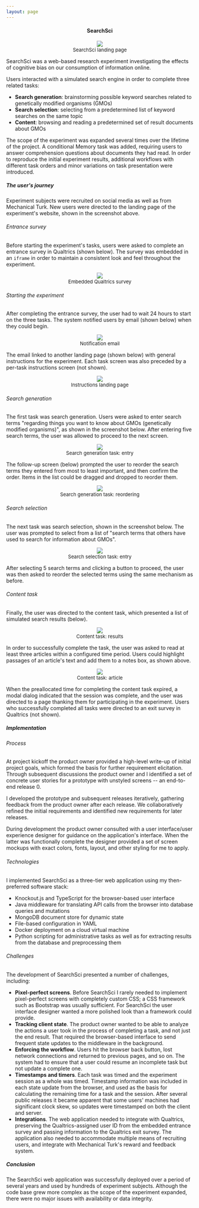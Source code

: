 ```yaml
---
layout: page
---
```


<h4 style="text-align: center">SearchSci</h4>

<figure class="my-4" style="text-align: center">
<img src="/assets/images/projects/searchsci/searchsci-landing.png" style="max-width: 100%" />
<figcaption class="mt-2" style="font-size: small">SearchSci landing page</figcaption>
</figure>

SearchSci was a web-based research experiment investigating the effects of cognitive bias on our consumption of information online. 

Users interacted with a simulated search engine in order to complete three related tasks:

* **Search generation**: brainstorming possible keyword searches related to genetically modified organisms (GMOs)
* **Search selection**: selecting from a predetermined list of keyword searches on the same topic
* **Content**: browsing and reading a predetermined set of result documents about GMOs

The scope of the experiment was expanded several times over the lifetime of the project. A conditional Memory task was added, requiring users to answer comprehension questions about documents they had read. In order to reproduce the initial experiment results, additional workflows with different task orders and minor variations on task presentation were introduced.


##### The user's journey

Experiment subjects were recruited on social media as well as from Mechanical Turk. New users were directed to the landing page of the experiment's website, shown in the screenshot above.

###### Entrance survey

Before starting the experiment's tasks, users were asked to complete an entrance survey in Qualtrics (shown below). The survey was embedded in an `iframe` in order to maintain a consistent look and feel throughout the experiment.

<figure class="my-4" style="text-align: center">
<img src="/assets/images/projects/searchsci/searchsci-qualtrics-survey.png" style="max-width: 100%" />
<figcaption class="mt-2" style="font-size: small">Embedded Qualtrics survey</figcaption>
</figure>

###### Starting the experiment

After completing the entrance survey, the user had to wait 24 hours to start on the three tasks. The system notified users by email (shown below) when they could begin.

<figure class="my-4" style="text-align: center">
<img src="/assets/images/projects/searchsci/searchsci-email.png" style="max-width: 100%" />
<figcaption class="mt-2" style="font-size: small">Notification email</figcaption>
</figure>

The email linked to another landing page (shown below) with general instructions for the experiment. Each task screen was also preceded by a per-task instructions screen (not shown).

<figure class="my-4" style="text-align: center">
<img src="/assets/images/projects/searchsci/searchsci-part-2-instructions.png" style="max-width: 100%" />
<figcaption class="mt-2" style="font-size: small">Instructions landing page</figcaption>
</figure>

###### Search generation

The first task was search generation. Users were asked to enter search terms "regarding things you want to know about GMOs (genetically modified organisms)", as shown in the screenshot below. After entering five search terms, the user was allowed to proceed to the next screen.

<figure class="my-4" style="text-align: center">
<img src="/assets/images/projects/searchsci/searchsci-search-generation.png" style="max-width: 100%" />
<figcaption class="mt-2" style="font-size: small">Search generation task: entry</figcaption>
</figure>

The follow-up screen (below) prompted the user to reorder the search terms they entered from most to least important, and then confirm the order. Items in the list could be dragged and dropped to reorder them.

<figure class="my-4" style="text-align: center">
<img src="/assets/images/projects/searchsci/searchsci-search-generation-reorder.png" style="max-width: 100%" />
<figcaption class="mt-2" style="font-size: small">Search generation task: reordering</figcaption>
</figure>

###### Search selection

The next task was search selection, shown in the screenshot below. The user was prompted to select from a list of "search terms that others have used to search for information about GMOs".

<figure class="my-4" style="text-align: center">
<img src="/assets/images/projects/searchsci/searchsci-search-selection.png" style="max-width: 100%" />
<figcaption class="mt-2" style="font-size: small">Search selection task: entry</figcaption>
</figure>

After selecting 5 search terms and clicking a button to proceed, the user was then asked to reorder the selected terms using the same mechanism as before.

###### Content task

Finally, the user was directed to the content task, which presented a list of simulated search results (below).

<figure class="my-4" style="text-align: center">
<img src="/assets/images/projects/searchsci/searchsci-content-results.png" style="max-width: 100%" />
<figcaption class="mt-2" style="font-size: small">Content task: results</figcaption>
</figure>

In order to successfully complete the task, the user was asked to read at least three articles within a configured time period. Users could highlight passages of an article's text and add them to a notes box, as shown above.

<figure class="my-4" style="text-align: center">
<img src="/assets/images/projects/searchsci/searchsci-content-article.png" style="max-width: 100%" />
<figcaption class="mt-2" style="font-size: small">Content task: article</figcaption>
</figure>

When the preallocated time for completing the content task expired, a modal dialog indicated that the session was complete, and the user was directed to a page thanking them for participating in the experiment. Users who successfully completed all tasks were directed to an exit survey in Qualtrics (not shown).


##### Implementation

###### Process

At project kickoff the product owner provided a high-level write-up of initial project goals, which formed the basis for further requirement elicitation. Through subsequent discussions the product owner and I identified a set of concrete user stories for a prototype with unstyled screens -- an end-to-end release 0.

I developed the prototype and subsequent releases iteratively, gathering feedback from the product owner after each release. We collaboratively refined the initial requirements and identified new requirements for later releases.

During development the product owner consulted with a user interface/user experience designer for guidance on the application's interface. When the latter was functionally complete the designer provided a set of screen mockups with exact colors, fonts, layout, and other styling for me to apply.


###### Technologies

I implemented SearchSci as a three-tier web application using my then-preferred software stack:

* Knockout.js and TypeScript for the browser-based user interface
* Java middleware for translating API calls from the browser into database queries and mutations
* MongoDB document store for dynamic state
* File-based configuration in YAML
* Docker deployment on a cloud virtual machine
* Python scripting for administrative tasks as well as for extracting results from the database and preprocessing them

###### Challenges

The development of SearchSci presented a number of challenges, including:

* **Pixel-perfect screens**. Before SearchSci I rarely needed to implement pixel-perfect screens with completely custom CSS; a CSS framework such as Bootstrap was usually sufficient. For SearchSci the user interface designer wanted a more polished look than a framework could provide.
* **Tracking client state**. The product owner wanted to be able to analyze the actions a user took in the process of completing a task, and not just the end result. That required the browser-based interface to send frequent state updates to the middleware in the background.
* **Enforcing the workflow**. Users hit the browser back button, lost network connections and returned to previous pages, and so on. The system had to ensure that a user could resume an incomplete task but not update a complete one.
* **Timestamps and timers**. Each task was timed and the experiment session as a whole was timed. Timestamp information was included in each state update from the browser, and used as the basis for calculating the remaining time for a task and the session. After several public releases it became apparent that some users' machines had significant clock skew, so updates were timestamped on both the client and server.
* **Integrations**. The web application needed to integrate with Qualtrics, preserving the Qualtrics-assigned user ID from the embedded entrance survey and passing information to the Qualtrics exit survey. The application also needed to accommodate multiple means of recruiting users, and integrate with Mechanical Turk's reward and feedback system.


##### Conclusion

The SearchSci web application was successfully deployed over a period of several years and used by hundreds of experiment subjects. Although the code base grew more complex as the scope of the experiment expanded, there were no major issues with availability or data integrity.
